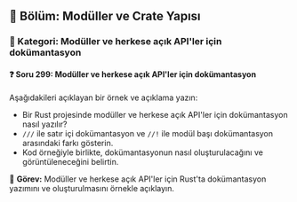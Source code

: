 ## 📘 Bölüm: Modüller ve Crate Yapısı  
### 🔹 Kategori: Modüller ve herkese açık API'ler için dokümantasyon  
#### ❓ Soru 299: Modüller ve herkese açık API'ler için dokümantasyon

Aşağıdakileri açıklayan bir örnek ve açıklama yazın:

- Bir Rust projesinde modüller ve herkese açık API'ler için dokümantasyon nasıl yazılır?
- `///` ile satır içi dokümantasyon ve `//!` ile modül başı dokümantasyon arasındaki farkı gösterin.
- Kod örneğiyle birlikte, dokümantasyonun nasıl oluşturulacağını ve görüntüleneceğini belirtin.

🔧 **Görev:** Modüller ve herkese açık API'ler için Rust'ta dokümantasyon yazımını ve oluşturulmasını örnekle açıklayın.
